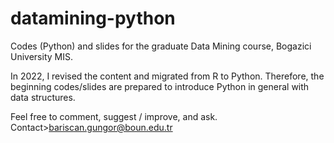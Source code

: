 # datamining-python
Codes (Python) and slides for the graduate Data Mining course, Bogazici University MIS.

In 2022, I revised the content and migrated from R to Python. Therefore, the beginning codes/slides are prepared to introduce Python in general with data structures.

Feel free to comment, suggest / improve, and ask.
Contact>bariscan.gungor@boun.edu.tr
